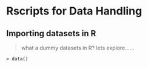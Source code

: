 # Rscripts for Data Handling
## Importing datasets in R
> what a dummy datasets in R? lets explore......
```
> data()
```

